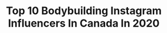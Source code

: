 ---
title: Top 10 Bodybuilding Instagram Influencers In Canada In 2020
description: >-
  Find top bodybuilding Instagram influencers in Canada in 2020. Most popular hashtags: #bodybuilding #fitness #personaltrainer #quads.
platform: Instagram
hits: 105
text_top: Analyze the most popular Instagram influencers on inBeat.
text_bottom: Our search engine aggregates 105 Instagram influencers like this in Canada for you to pitch.
profiles:
  - username: "jeffnippard"
    fullname: >-
      Jeff Nippard
    bio: >-
      🇨🇦 Science-Based Bodybuilding ▫️ 5’5, 165 lbs ▫️ @rise & @PEscience [JEFF] ▫️ My Training Programs 💪🏼⤵️
    location: "Canada"
    followers: 556311
    engagement: 495
    commentsToLikes: 0.012542
    id: ck0vwiutxu0k00i19adoqlt6m
    verified: false
    hashtags: "#selftimerlevelexpert, #powerbuilding, #highfrequency, #happyanniversary"
  - username: "aliciaatout"
    fullname: >-
      Alicia Atout
    bio: >-
      INTERVIEW QUEEN 👑 OWNER @amusicblogyea 🌹 BOOK aliciaatout@gmail.com 📧 HOST @MajorLeagueWrestling 🎤 Wrestling • Music • Bodybuilding 🗣 Influencer • 25
    location: "Canada"
    followers: 63898
    engagement: 504
    commentsToLikes: 0.015129
    id: ck6uaxtg36b050j71qyi30umk
    verified: false
    hashtags: "#cvlturefits, #sheingals, #shein, #kiss"
  - username: "kevjbradley"
    fullname: >-
      Kevin Bradley
    bio: >-
      🇨🇦 NSCA certified personal trainer. 27 yo. Writer of words, baker of bread, lifter of weights, bodybuilding.🤓 Nova Scotia, Canada 🍁🏥🏋️‍♂️
    location: "Canada"
    followers: 53787
    engagement: 446
    commentsToLikes: 0.014271
    id: ck8t8cgi4jx630j78qveofmgz
    verified: false
    hashtags: "#bodybuilding, #igfit, #teamjosstraining, #classicphysique"
  - username: "eshagh.ghavidel.ifbbpro"
    fullname: >-
      اسحاق قویدل 🤲🏼
    bio: >-
      cancer fighting🇨🇦🇮🇷 Married @niloufarghavidel71 4Time WorldsChampionTop10TorontoProShow IFBBPro #بنیاد_حقیقت Bodybuilding coach Online coaching
    location: "Canada"
    followers: 277805
    engagement: 237
    commentsToLikes: 0.037971
    id: ckap3v0jz4lr80i78dmtbknmx
    verified: true
    hashtags: "#onlinecoaching, #exercisemotivation, #eshaghghavidel, #worldchampion"
  - username: "rep300"
    fullname: >-
      Ron Partlow IFBB Pro🇨🇦
    bio: >-
      •BODYBUILDING MENTOR •@WESTCOASTIRON •@mutantnation I don’t regret the rules I broke. When I die, bury me in smoke.
    location: "Canada"
    followers: 42091
    engagement: 137
    commentsToLikes: 0.066075
    id: ck5cbz3wigfa40i11qhre8yhj
    verified: false
    hashtags: "#podcast, #westcoastiron, #supplements, #mutantnation"
  - username: "hsimranofficial"
    fullname: >-
      Harsimran Singh|Fitness Coach
    bio: >-
      Fitness Coach M/F 🇨🇦🇮🇳 TikTok: HSimranOfficial365 Sc:-Harsimran_ #Bodybuilding365 #HarsimranSingh
    location: "Canada"
    followers: 49311
    engagement: 334
    commentsToLikes: 0.011381
    id: ckap66w2menm20i78espsdrsu
    verified: false
    hashtags: "#bodybuilding365, #sanjhat, #onlinecoach, #happybirthdaybhaji"
  - username: "mtsinkorang"
    fullname: >-
      MATT TSINKORANG 🇨🇦🇬🇭🇺🇦
    bio: >-
      🥇2 X MR. CANADA Bodybuilding Champ 👨🏽‍💼 CEO & Entrepreneur 🍽 @wearepremiummeals Owner ☣️ @mutantnation TSINK20 👨🏽‍💻 Prep Coach 🇨🇦 Vancouver Canada
    location: "Canada"
    followers: 26102
    engagement: 367
    commentsToLikes: 0.049374
    id: ck6tvb178l73f0j71z3bgp0k1
    verified: false
    hashtags: "#vancouver, #vancouvermealprep, #bodybuilding, #mealprep"
  - username: "daphneebureaulugo"
    fullname: >-
      Daphnée • mini tank
    bio: >-
      🇨🇦|🇨🇺 • 22 • real is hard to find • @teamatlasmtl | @hd.muscle | @vixensuits 🎥 YouTube | Daphnée Bureau Lugo
    location: "Canada"
    followers: 8926
    engagement: 1242
    commentsToLikes: 0.056602
    id: ckap1fhtrudj30i782h11o4u0
    verified: false
    hashtags: "#picoftheday, #fit, #summer, #fashion"
  - username: "erindeg"
    fullname: >-
      Erin 🇫🇷🏳️‍🌈
    bio: >-
      Masteronmami | PLUR | premed ( ͡° ͜ʖ ͡°) S325 | B155 | D355 | 5’3” #Harderstyles#Riddim#Gabber#Muzz
    location: "Canada"
    followers: 12887
    engagement: 1409
    commentsToLikes: 0.025905
    id: ckaozsvhan9260i78kk5zgpqk
    verified: false
    hashtags: "#masteronemami, #monstershit, #thecomeup, #squats"
  - username: "cor_kashif"
    fullname: >-
      Corey Kashif
    bio: >-
      👣Social Justice Warrior 🥇Pro Qualifier 🇨🇦CPA Natural 🏋🏾‍♂️@levelupfitacademy AHFTrainer 🛍@shop.deepend 👕@jed_north KASHIF20 save 20% 💪🏾@legend.nation
    location: "Canada"
    followers: 7711
    engagement: 1161
    commentsToLikes: 0.045206
    id: ck55kp7bfzsuo0i11pkveqewo
    verified: false
    hashtags: "#fitness, #abs, #friends, #malemodel"
---